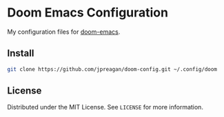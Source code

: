 # Doom Emacs Configuration

My configuration files for [doom-emacs](https://github.com/hlissner/doom-emacs).

## Install

``` sh
git clone https://github.com/jpreagan/doom-config.git ~/.config/doom
```

## License

Distributed under the MIT License. See `LICENSE` for more information.
